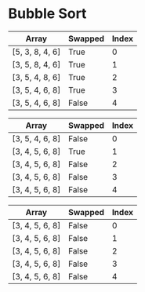 # Bubble Sort

| Array           | Swapped | Index |
| --------------- | ------- | ----- |
| [5, 3, 8, 4, 6] | True    | 0     |
| [3, 5, 8, 4, 6] | True    | 1     |
| [3, 5, 4, 8, 6] | True    | 2     |
| [3, 5, 4, 6, 8] | True    | 3     |
| [3, 5, 4, 6, 8] | False   | 4     |

| Array           | Swapped | Index |
| --------------- | ------- | ----- |
| [3, 5, 4, 6, 8] | False   | 0     |
| [3, 4, 5, 6, 8] | True    | 1     |
| [3, 4, 5, 6, 8] | False   | 2     |
| [3, 4, 5, 6, 8] | False   | 3     |
| [3, 4, 5, 6, 8] | False   | 4     |

| Array           | Swapped | Index |
| --------------- | ------- | ----- |
| [3, 4, 5, 6, 8] | False   | 0     |
| [3, 4, 5, 6, 8] | False   | 1     |
| [3, 4, 5, 6, 8] | False   | 2     |
| [3, 4, 5, 6, 8] | False   | 3     |
| [3, 4, 5, 6, 8] | False   | 4     |
